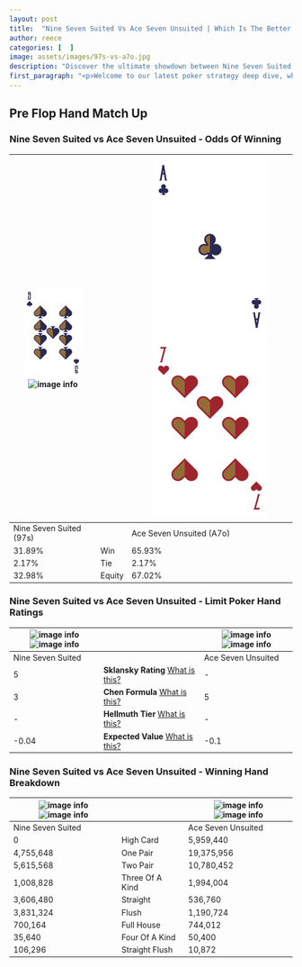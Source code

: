 ```yaml
---
layout: post
title:  "Nine Seven Suited Vs Ace Seven Unsuited | Which Is The Better Hand In Poker? A Complete Guide"
author: reece
categories: [  ]
image: assets/images/97s-vs-a7o.jpg
description: "Discover the ultimate showdown between Nine Seven Suited and Ace Seven Unsuited in poker! Uncover the odds, strategies, and scenarios where one hand triumphs over the other. Get ready to up your poker game with this thrilling analysis."
first_paragraph: "<p>Welcome to our latest poker strategy deep dive, where we're pitting two distinct hands against each other in a high-stakes showdown: Nine Seven Suited vs Ace Seven Unsuited.</p><p>In the dynamic world of poker, every decision counts, and knowing which hand holds the upper hand is key to your success at the table.</p><p>In this article, we'll dissect these two hands, explore the scenarios where one dominates the other, and equip you with the knowledge to make strategic choices that can tip the odds in your favor.</p><p>Get ready to unravel the intriguing dynamics of these poker hands and elevate your game to new heights.</p>"
---
```




[comment]: # (sp0)

## Pre Flop Hand Match Up

<div class="table hand-ratings" markdown="1"> 



### Nine Seven Suited vs Ace Seven Unsuited - Odds Of Winning


    
| ![image info](assets/images/hand1/9.png) ![image info](assets/images/hand1/7s.png) |  | ![image info](assets/images/hand2/a.png) ![image info](assets/images/hand2/7o.png) |
| -------- | -------- | -------- |
| Nine Seven Suited (97s) |  | Ace Seven Unsuited (A7o) |
| 31.89% | Win | 65.93% |
| 2.17% | Tie | 2.17% |
| 32.98% | Equity | 67.02% |




[comment]: # (sp1)



### Nine Seven Suited vs Ace Seven Unsuited - Limit Poker Hand Ratings


    
| ![image info](https://www.riverpairs.com/assets/images/hand1/9.png) ![image info](https://www.riverpairs.com/assets/images/hand1/7s.png) |  | ![image info](https://www.riverpairs.com/assets/images/hand2/a.png) ![image info](https://www.riverpairs.com/assets/images/hand2/7o.png) |
| -------- | -------- | -------- |
| Nine Seven Suited |  | Ace Seven Unsuited |
| 5 | **Sklansky Rating** [What is this?](/sklansky-rating-explained) | - |
| 3 | **Chen Formula** [What is this?](/chen-formula-explained) | 5 |
| - | **Hellmuth Tier** [What is this?](/Hellmuth-tier-explained) | - |
| -0.04 | **Expected Value** [What is this?](/expected-value-explained) | -0.1 |




[comment]: # (sp2)



### Nine Seven Suited vs Ace Seven Unsuited - Winning Hand Breakdown


    
| ![image info](https://www.riverpairs.com/assets/images/hand1/9.png) ![image info](https://www.riverpairs.com/assets/images/hand1/7s.png) |  | ![image info](https://www.riverpairs.com/assets/images/hand2/a.png) ![image info](https://www.riverpairs.com/assets/images/hand2/7o.png) |
| -------- | -------- | -------- |
| Nine Seven Suited |  | Ace Seven Unsuited |
| 0 | High Card | 5,959,440 |
| 4,755,648 | One Pair | 19,375,956 |
| 5,615,568 | Two Pair | 10,780,452 |
| 1,008,828 | Three Of A Kind | 1,994,004 |
| 3,606,480 | Straight | 536,760 |
| 3,831,324 | Flush | 1,190,724 |
| 700,164 | Full House | 744,012 |
| 35,640 | Four Of A Kind | 50,400 |
| 106,296 | Straight Flush | 10,872 |




[comment]: # (sp3)



</div>

[comment]: # (sp4)



[comment]: # (sp5)

